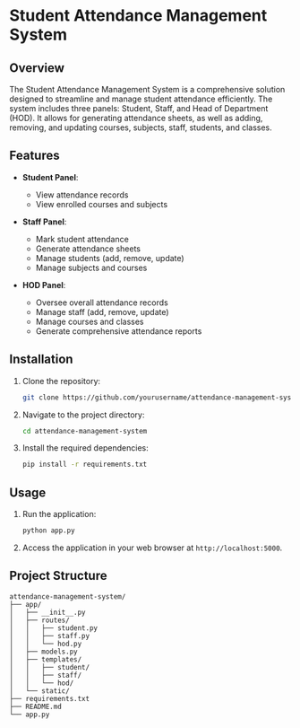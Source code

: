 # Student Attendance Management System


## Overview

The Student Attendance Management System is a comprehensive solution designed to streamline and manage student attendance efficiently. The system includes three panels: Student, Staff, and Head of Department (HOD). It allows for generating attendance sheets, as well as adding, removing, and updating courses, subjects, staff, students, and classes.

## Features

- **Student Panel**: 
  - View attendance records
  - View enrolled courses and subjects

- **Staff Panel**: 
  - Mark student attendance
  - Generate attendance sheets
  - Manage students (add, remove, update)
  - Manage subjects and courses

- **HOD Panel**: 
  - Oversee overall attendance records
  - Manage staff (add, remove, update)
  - Manage courses and classes
  - Generate comprehensive attendance reports

## Installation

1. Clone the repository:
    ```bash
    git clone https://github.com/yourusername/attendance-management-system.git
    ```
2. Navigate to the project directory:
    ```bash
    cd attendance-management-system
    ```
3. Install the required dependencies:
    ```bash
    pip install -r requirements.txt
    ```

## Usage

1. Run the application:
    ```bash
    python app.py
    ```
2. Access the application in your web browser at `http://localhost:5000`.

## Project Structure

```plaintext
attendance-management-system/
├── app/
│   ├── __init__.py
│   ├── routes/
│   │   ├── student.py
│   │   ├── staff.py
│   │   └── hod.py
│   ├── models.py
│   ├── templates/
│   │   ├── student/
│   │   ├── staff/
│   │   └── hod/
│   └── static/
├── requirements.txt
├── README.md
└── app.py
